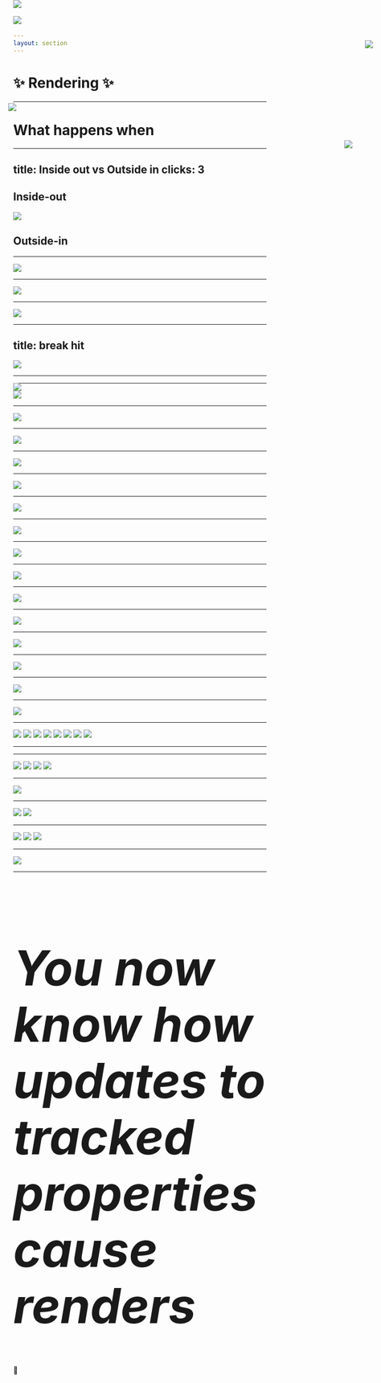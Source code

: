 ```yaml
---
layout: section
---
```


# ✨ Rendering ✨ 

<!-- 

We'll come back to patching momentarily, but first we'll need to talk about rendering.


-->


---

# What happens when

<REPL
	height="40dvh"
	code="import Component from '@glimmer/component';
import { tracked } from '@glimmer/tracking';
//--
export default class Demo extends Component {
  @tracked count = 0;
  increment = () => this.count++;
//--
  <template>
	<p>The count is: {{this.count}}</p>
    <button onclick={{this.increment}}>
      increment
    </button>
  </template>
}
"/>

<Arrow v-after x1="600" y1="140" x2="640" y2="190" color="red" />
<Arrow v-click x1="400" y1="500" x2="320" y2="360" color="red" />

<!-- 

What happens when this button is clicked?

[click] We know that the `increment` function will get called here.

And that increment function increments `this.count`

But then _why_ does a change in counte cause the template to be updated?

-->


---
title: Inside out vs Outside in
clicks: 3
---


<div class="two-columns">
	<div>
		<h2>Inside-out</h2>
		<img src="/images/debugging-inside-out.png" />
	</div>
	<div>
		<h2 v-click>Outside-in</h2>
		<Show on="2"><img style="position: absolute; top: 5rem; right: 1rem; max-width: 45%;" src="/images/into-the-unknown.png" /></Show>
		<Show on="3"><img style="position: absolute; top:5rem; right: 1rem; max-height: 80%" src="/images/down-the-rabbit-hole.png" /></Show>
	</div>
</div>

<!-- 

Previous debugging techniques are a sort of "inside-out" debugging, 
where we start at a specific line of code, and inspect the surrounding areas or work back up the
stack to figure out where something went wrong.

[click] the other way to figure out what's going on is what I'm going to call "outside-in"
debugging. Where we start with our code, 
[click] and dive in to the unknown, 
[click] down the rabbit hole..

-->


---

<img src="/images/debug-render-initial.png" />

<!--

Here is our starting component. A counter.

With our knowledge of how class properties work, we can combine previous debugging knowledge to
set this up

-->

---

<img src="/images/debug-render-setup.png" />

<!--

We don't have to search around in the ember and glimmer codebases to understand what's going on,
though we certainly could.

A less error-prone way of discoverying what happens 

can be done by renaming our tracked
property, 

and defining a getter-setter pair that intercepts the read and writes to the tracked
property.

-->


---

<img src="/images/debug-render-initial-break.png" />

<Arrow v-click="1" x1="25" y1="150" x2="85" y2="260" color="red" />

<!-- 

Now in the browser's debug tools, 

[click] we can put a breakpoint there in the compiled output.


Oh, in case anyone is wondering,

I totally could have do this live, 

but I don't trust myself to remain on time and a functioning human when doing improv debugging.
-->


---
title: break hit
---

<Arrow v-click.show="1" v-click.hide="2" x1="400" y1="250" x2="325" y2="345" width="4" color="red" />
<Arrow v-click.show="2" v-click.hide="3" x1="100" y1="200" x2="155" y2="315" width="4" color="red" />
<Arrow v-click.show="3" x1="600" y1="200" x2="580" y2="70" color="red" width="4" />
<img src="/images/debug-render-break-hit.png" />

<!-- 

If we click the button, our breakpoint will be hit

[click] due to increment setting the count

[click] and because we know that this assignment is special, 

[click] we can click "step in" to see where we end up


-->

---

<img style="position: absolute; top 2rem;" src="/images/debug-render-break-step-1.png" />
<Arrow v-click hide x1="50" y1="300" x2="155" y2="210" width="3" color="red" />
<img v-click hide style="position: absolute; top: 2rem;" src="/images/debug-render-break-step-2.png" />
<img v-click style="position: absolute; top: 2rem;" src="/images/debug-render-break-step-1.png" />

<!-- 

Once we step in to the assignment, we find our selves within this  

[click] descriptorForField function.

If this is your first time here, you may think, "that's not tracked"

Which, you are correct.

[click] but if we scroll up a bit, you'll see tracked, and that it calls the descriptorForField
function in a couple places. 

We can be reassured that we're still in the right place.

[click] but coming back to where our paused execution is, let's step in 


-->

---

<img src="/images/debug-render-break-step-3.png" />


<!-- 

Here we are -- now we'll need to keep stepping in for a whille.
For now, let's dive in to dirtyTagFor. 


At this point, if you happen to be paying enough attention to the surrounding code, you may have
noticed a fair number of optimizations we can make.

Not to worry, 

a bunch of us are trying to deprecate all of ember classic, 
so we can clean this up,
and gain some performance back.

-->

---

<img src="/images/debug-render-break-step-4.png" />
<Arrow v-click x1="400" y1="200" x2="700" y2="390" color="red" />
<Line v-after left="10" bottom="8.5" width="40"/>


<!-- 

Here is dirtyTagFor, 

[click] we want to get to the last line here

... 
the first part of this function is
just validation.

-->

---

<img src="/images/debug-render-break-step-5.png" />
<img 
	v-click style="position: absolute; top: 17.46rem; right: 3.55rem; max-width: 380px;" 
	src="/images/debug-render-break-step-6.png" />

<!-- 

In particular, we want to get to what was offscreen on the previous slide,

we have this all caps DIRTY_TAG here, 
this is what we're going to step in to next

[click] and if we hover over this function, we'll see it's actually an alias.

This is important because the sometimes the callsite name doesn't match the definition name.

-->

---

<img src="/images/debug-render-break-step-7.png" />

<Line v-click width="8" right="20" top="14" />
<Line v-after width="7" right="20.5" top="14.5" />
<Line v-after width="6" right="21" top="15" />

<!-- 

So here we have more validation, and then the interesting part is at the end here

[click] scheduleRevalidate.

This is interesting, because up until now, we haven't encountered anything that _sounds like_ a
side-effectful behavior.

Why are we looking for side-effectful behavior?

synchronizing the DOM (or any renderer) is a side-effect.

-->

---

<img src="/images/debug-render-break-step-8.png" />
<Arrow v-click x1="600" y1="300" x2="250" y2="90" color="red" />

<!-- 

this is just a bit of indirection.

but for some fun context, 

[click] setGlobalContext is how we configure the glimmer-vm -- since Glimmer was originally going
to be a separate project

-->

---

<img src="/images/debug-render-break-step-9.png" />

<!-- 

stepping in, we see some more indirection, so... we'll step in again

-->

---

<img src="/images/debug-render-break-step-10.png" />

<!-- 

Here it sorta looks like we're at the end of the line.
So there must be some other mechanism by which re-rendering happens.

This is actually a key difference between ember and other frameworks that decide to render via
the public API versions of their effect primitives.

Other frameworks will try to push out updates eagerly via effects (or maybe watchers, if you're familiar
with TC39's Signals).

We don't want to do that -- we don't want to write to the DOM via eager effects because we frequently run in to situations where we have
multiple updates we need to write out to the DOM, and it's best to batch all those together. 

Any real renderer will have some sort of batching or scheduling machanism. 


This is not the end though. 

Let's go deeper.

-->

---


<img src="/images/debug-render-break-step-11.png" />

<!-- 

Within the same method, if we step ahead a few lines, 

We can see here that we're about to schedule some work to be done in the actions queue

-->

---


<img src="/images/debug-render-break-step-12.png" />

<!-- 

following the path of invocations, 

We're going to immediately flush the actions queue

-->

---


<img src="/images/debug-render-break-step-13.png" />

<!-- 

This is an unexpected surprise, but this bit of indirection is how we discover how async observers
are implemented.

We didn't meet the conditions to enter that if block, but 

For now we'll continue stepping in

-->

---

<img src="/images/debug-render-break-step-14.png" />
<Arrow v-click hide x1="200" y1="100" x2="215" y2="195" width="3" color="red" />
<Arrow v-click x1="600" y1="400" x2="430" y2="240" color="red" />

<!-- 

continuing to here, we see that flush is a function.

Now in the debug tooling, there is a little caret 

[click] here -- this is saying we're at the beginning of this
inline anonymous arrow function. So instead of stepping in with the debug tools, I'll follow the

[click] function reference here to place a manual breakpoint.

I do this because I don't trust debuggers to step in to a `then` or promise correctly.

-->

---

<img src="/images/debug-render-break-step-15.png" />

<!-- 

here is the breakpoint --

After clicking continue, we end up here

-->

---

<img src="/images/debug-render-break-step-16.png" />
<Arrow v-click x1="600" y1="400" x2="230" y2="300" color="red" />

<!-- 
Usually when I do this, I'll remove the breakpoint right away.


[click] now I want to step in to the `end` invocation at the bottom there

-->
---

<img src="/images/debug-render-break-step-17.png" />

<!-- 

Then we find ourselves about ready to flush again.

I'm going to skip over `flush` -- the queue is actually empty right now, so there isn't any
work to do at this time during the actions phase.


-->

---

<img src="/images/debug-render-break-step-18.png" />
<img 
	style="position: absolute; top: 12.83rem; left: 13.6rem; max-width: 120px;"
	src="/images/debug-render-break-step-18.1.png" />

<!-- 

This is the next interesting bit.
This is where queue advancement happens.

Here we can see that we're advancing to the `routerTransitions` queue.

For the sake of time, we're going skip stepping through all of that until we get to the `render` phase -- which is nearly up next anyway.

-->

---

<div class="image-stack no-border auto">

<img v-after src="/images/debug-render-break-step-19.png" />
<img v-click src="/images/debug-render-break-step-19.1.png" />
<img v-click src="/images/debug-render-break-step-19.2.png" />
<img v-click src="/images/debug-render-break-step-19.3.png" />
<img v-click src="/images/debug-render-break-step-19.4.png" />
<img v-click src="/images/debug-render-break-step-19.5.png" />
<img v-click src="/images/debug-render-break-step-19.6.png" />
<img v-click src="/images/debug-render-break-step-19.7.png" />


</div>

<!-- 
So here we're about to start the render queue!

[click] in to scheduleAutorun

[click] now to step in to flush 

[click] now we do see that asyncObservers are running, but we don't care right now 

[click] we have to do this trick again

[click] stepping in to end, because that's what completes the work 

[click] well, nearly, we need to step in to this flush

[click] and then in *this* flush, we see that the queue itself also has a flush method

-->

---

<img style="position: absolute; top: 0;" src="/images/debug-render-break-step-19.8.png" />

<!-- 

and finally, here, in the queue's own flush we have something interesting!  

We can see a
few things in the list of queueItems that we probably want to poke at before continuing
execution in the debugger

In particular, there is this function here that is passed a renderer. Let's look at that.
-->

---

<div class="image-stack no-border auto">

<img v-after src="/images/debug-render-break-step-20.png" />
<img v-click src="/images/debug-render-break-step-20.1.png" />
<img v-click src="/images/debug-render-break-step-20.2.png" />
<img v-click src="/images/debug-render-break-step-20.3.png" />

</div>	

<!-- 

This code is in ember. 

This is good, we escaped both backburner and the VM.

[click] let's set a breakpoint here and so we can skip parts of the queue that likely don't cause
rendering.

[click] hitting continue gets us here

[click] We're gonna step in to renderRootsTransaction

-->

---

<img src="/images/debug-render-break-step-21.png" />

<!-- 

In renderRootsTransaction, the interesting part here is this single method call to renderRoots

-->

---

<div class="image-stack no-border auto">
<img v-after style="max-width: 500px" src="/images/debug-render-break-step-22.png" />
<img v-click style="max-width: 500px" src="/images/debug-render-break-step-22.1.png" />
</div>

<!-- 

And in renderRoots, we have this transaction which calls render 

[click] we'll put a breakpoint there and hit continue so we hit it

-->

---

<div class="image-stack no-border auto">
<img v-after  src="/images/debug-render-break-step-23.png" />
<img v-click  src="/images/debug-render-break-step-23.1.png" />
<img v-click  src="/images/debug-render-break-step-23.2.png" />
</div>

<!-- 

Stepping in to that we land here.

[click] we'll definately want to step in to the render function 

[click] here


-->

---

<img  src="/images/debug-render-break-step-24.png" />

<!-- 

This takes us to our final location for now.

This is the entrypoint of how a renderer is configured for glimmer.

We can probably simplify all this infrastructure over time, and make it easier to understand,
swappable, and hopefully release an easy to use public API, 

but for now, this is all we need to know about. 


-->

---

<h1 style="font-size: 6rem; line-height: 7rem;"><em>You now know how updates to tracked properties cause renders</em></h1>

<div v-click>🎉</div>


<!-- 

You now know how updates to tracked properties cause renders.


[click] With this knowledge you can do some fun things. 

But real quick,

-->



